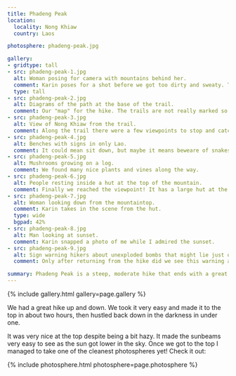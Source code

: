 ```yaml
---
title: Phadeng Peak
location:
  locality: Nong Khiaw
  country: Laos

photosphere: phadeng-peak.jpg

gallery:
- gridtype: tall
- src: phadeng-peak-1.jpg
  alt: Woman posing for camera with mountains behind her.
  comment: Karin poses for a shot before we got too dirty and sweaty. This hike was steep the whole way.
  type: tall
- src: phadeng-peak-2.jpg
  alt: Diagrams of the path at the base of the trail.
  comment: Our "map" for the hike. The trails are not really marked so if you don't have a bit of experience you could have trouble.
- src: phadeng-peak-3.jpg
  alt: View of Nong Khiaw from the trail.
  comment: Along the trail there were a few viewpoints to stop and catch your breath.
- src: phadeng-peak-4.jpg
  alt: Benches with signs in only Lao.
  comment: It could mean sit down, but maybe it means beweare of snakes.. who knows.
- src: phadeng-peak-5.jpg
  alt: Mushrooms growing on a log.
  comment: We found many nice plants and vines along the way.
- src: phadeng-peak-6.jpg
  alt: People resting inside a hut at the top of the mountain.
  comment: Finally we reached the viewpoint! It has a large hut at the top so you can rest. We found Wolfgang at the top and he'd been there since 8am, about 9 hours!
- src: phadeng-peak-7.jpg
  alt: Woman looking down from the mountaintop.
  comment: Karin takes in the scene from the hut.
  type: wide
  bgpad: 42%
- src: phadeng-peak-8.jpg
  alt: Man looking at sunset.
  comment: Karin snapped a photo of me while I admired the sunset.
- src: phadeng-peak-9.jpg
  alt: Sign warning hikers about unexploded bombs that might lie just off the trail.
  comment: Only after returning from the hike did we see this warning about unexploded bombs if you deviate from the trail. Thanks, Obama! 🇺🇸

summary: Phadeng Peak is a steep, moderate hike that ends with a great view of Nong Khiaw and the upstream river toward Muang Ngoy.
---
```


{% include gallery.html gallery=page.gallery %}

We had a great hike up and down. We took it very easy and made it to the top in about two hours, then hustled back down in the darkness in under one.

It was very nice at the top despite being a bit hazy. It made the sunbeams very easy to see as the sun got lower in the sky. Once we got to the top I managed to take one of the cleanest photospheres yet! Check it out:

{% include photosphere.html photosphere=page.photosphere %}
